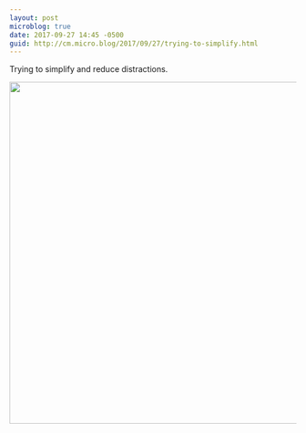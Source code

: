 ```yaml
---
layout: post
microblog: true
date: 2017-09-27 14:45 -0500
guid: http://cm.micro.blog/2017/09/27/trying-to-simplify.html
---
```

Trying to simplify and reduce distractions. 

<img src="http://chadmoore.net/uploads/2017/f23ea8df7e.jpg" width="600" height="600" />
